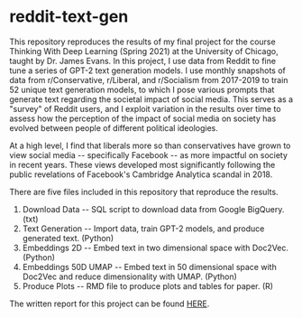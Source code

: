# reddit-text-gen

This repository reproduces the results of my final project for the course Thinking With Deep Learning (Spring 2021) at the University of Chicago, taught by Dr. James Evans. In this project, I use data from Reddit to fine tune a series of GPT-2 text generation models. I use monthly snapshots of data from r/Conservative, r/Liberal, and r/Socialism from 2017-2019 to train 52 unique text generation models, to which I pose various prompts that generate text regarding the societal impact of social media. This serves as a "survey" of Reddit users, and I exploit variation in the results over time to assess how the perception of the impact of social media on society has evolved between people of different political ideologies. 

At a high level, I find that liberals more so than conservatives have grown to view social media -- specifically Facebook -- as more impactful on society in recent years. These views developed most significantly following the public revelations of Facebook's Cambridge Analytica scandal in 2018.

There are five files included in this repository that reproduce the results.

1. Download Data -- SQL script to download data from Google BigQuery. (txt)
2. Text Generation -- Import data, train GPT-2 models, and produce generated text. (Python)
3. Embeddings 2D -- Embed text in two dimensional space with Doc2Vec. (Python)
4. Embeddings 50D UMAP -- Embed text in 50 dimensional space with Doc2Vec and reduce dimensionality with UMAP. (Python)
5. Produce Plots -- RMD file to produce plots and tables for paper. (R)

The written report for this project can be found [HERE](https://voices.uchicago.edu/202102macs37000/2021/06/10/1166/).
